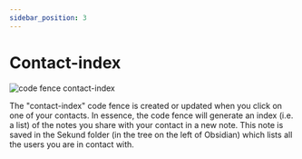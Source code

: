 ```yaml
---
sidebar_position: 3
---
```


# Contact-index

![code fence contact-index](/img/code-fence-contact-index.svg)

The "contact-index" code fence is created or updated when you click on one of your contacts.
In essence, the code fence will generate an index (i.e. a list) of the notes you share with your contact in a new note. This note is saved in the Sekund folder (in the tree on the left of Obsidian) which lists all the users you are in contact with.
